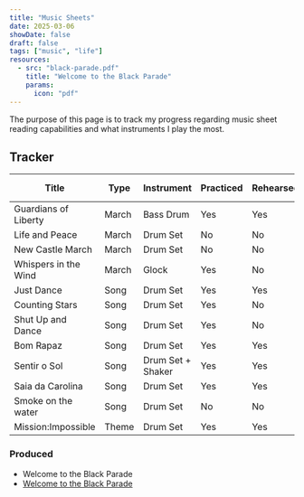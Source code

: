 ```yaml
---
title: "Music Sheets"
date: 2025-03-06
showDate: false
draft: false
tags: ["music", "life"]
resources:
  - src: "black-parade.pdf"
    title: "Welcome to the Black Parade"
    params:
      icon: "pdf"
---
```


The purpose of this page is to track my progress regarding music sheet reading capabilities and what instruments I play the most.

## Tracker
| Title | Type | Instrument | Practiced | Rehearsed | Where | Played Live |
| -------------------- | ----- | ----------------- | --- | --- | --------- | --- |
| Guardians of Liberty | March | Bass Drum         | Yes | Yes | Orchestra | No  |
| Life and Peace       | March | Drum Set          | No  | No  |           | No  |
| New Castle March     | March | Drum Set          | No  | No  |           | No  |
| Whispers in the Wind | March | Glock             | Yes | No  |           | No  |
| Just Dance           | Song  | Drum Set          | Yes | Yes | Orchestra | No  |
| Counting Stars       | Song  | Drum Set          | Yes | No  |           | No  |
| Shut Up and Dance    | Song  | Drum Set          | Yes | No  |           | No  |
| Bom Rapaz            | Song  | Drum Set          | Yes | Yes | Orchestra | No  |
| Sentir o Sol         | Song  | Drum Set + Shaker | Yes | Yes | Orchestra | No  |
| Saia da Carolina     | Song  | Drum Set          | Yes | Yes | Orchestra | No  |
| Smoke on the water   | Song  | Drum Set          | No  | No  |           | No  |
| Mission:Impossible   | Theme | Drum Set          | Yes | Yes | Orchestra | No  |

### Produced
- Welcome to the Black Parade
- [Welcome to the Black Parade](./black-parade.pdf)